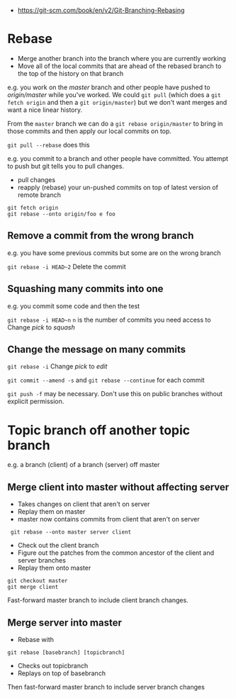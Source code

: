 * https://git-scm.com/book/en/v2/Git-Branching-Rebasing

# Rebase

* Merge another branch into the branch where you are currently working
* Move all of the local commits that are ahead of the rebased branch to the top of the history on that branch

e.g. you work on the *master* branch and other people have pushed to *origin/master* while you've worked.
We could `git pull` (which does a `git fetch origin` and then a `git origin/master`) but we don't want merges and want a nice linear history.

From the `master` branch we can do a `git rebase origin/master` to bring in those commits and then apply our local commits on top.

`git pull --rebase`
does this

e.g. you commit to a branch and other people have committed. You attempt to push but git tells you to pull changes.
* pull changes
* reapply (rebase) your un-pushed commits on top of latest version of remote branch

```
git fetch origin
git rebase --onto origin/foo e foo
```

## Remove a commit from the wrong branch
e.g. you have some previous commits but some are on the wrong branch

`git rebase -i HEAD~2`
Delete the commit

## Squashing many commits into one
e.g. you commit some code and then the test

`git rebase -i HEAD~n`
`n` is the number of commits you need access to
Change *pick* to *squash*

## Change the message on many commits
`git rebase -i`
Change *pick* to *edit*

`git commit --amend -s` and `git rebase --continue` for each commit

`git push -f` may be necessary. Don't use this on public branches without explicit permission.

# Topic branch off another topic branch
e.g. a branch (client) of a branch (server) off master

## Merge client into master without affecting server
* Takes changes on client that aren't on server
* Replay them on master
* master now contains commits from client that aren't on server

```
 git rebase --onto master server client
 ```
 
 * Check out the client branch
 * Figure out the patches from the common ancestor of the client and server branches
 * Replay them onto master
 
```
git checkout master
git merge client
```

Fast-forward master branch to include client branch changes.

## Merge server into master
* Rebase with

```
git rebase [basebranch] [topicbranch]
```

* Checks out topicbranch
* Replays on top of basebranch

Then fast-forward master branch to include server branch changes



